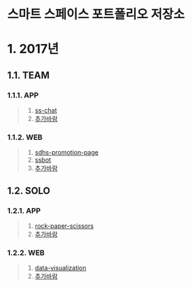 스마트 스페이스 포트폴리오 저장소
==========
# 1. 2017년
## 1.1. TEAM
### 1.1.1. APP
> 1. [ss-chat](https://github.com/Mintdot/ss-chat)
> 2. [추가바람](https://github.com/Mintdot/ss-portfolio/edit/master/README.md)
### 1.1.2. WEB
> 1. [sdhs-promotion-page](https://github.com/Mintdot/sdhs-promotion-page)
> 2. [ssbot](https://github.com/Mintdot/ss-bot)
> 3. [추가바람](https://github.com/Mintdot/ss-portfolio/edit/master/README.md)

## 1.2. SOLO
### 1.2.1. APP
> 1. [rock-paper-scissors](https://github.com/Mintdot/rock-paper-scissors)
> 2. [추가바람](https://github.com/Mintdot/ss-portfolio/edit/master/README.md)

### 1.2.2. WEB
> 1. [data-visualization](https://github.com/Mintdot/data-visualization)
> 2. [추가바람](https://github.com/Mintdot/ss-portfolio/edit/master/README.md)
